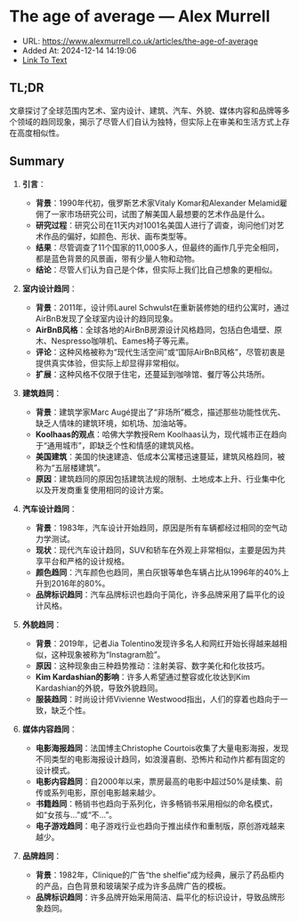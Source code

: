 # The age of average — Alex Murrell
- URL: https://www.alexmurrell.co.uk/articles/the-age-of-average
- Added At: 2024-12-14 14:19:06
- [Link To Text](2024-12-14-the-age-of-average-—-alex-murrell_raw.md)

## TL;DR
文章探讨了全球范围内艺术、室内设计、建筑、汽车、外貌、媒体内容和品牌等多个领域的趋同现象，揭示了尽管人们自认为独特，但实际上在审美和生活方式上存在高度相似性。

## Summary
1. **引言**：
   - **背景**：1990年代初，俄罗斯艺术家Vitaly Komar和Alexander Melamid雇佣了一家市场研究公司，试图了解美国人最想要的艺术作品是什么。
   - **研究过程**：研究公司在11天内对1001名美国人进行了调查，询问他们对艺术作品的偏好，如颜色、形状、画布类型等。
   - **结果**：尽管调查了11个国家的11,000多人，但最终的画作几乎完全相同，都是蓝色背景的风景画，带有少量人物和动物。
   - **结论**：尽管人们认为自己是个体，但实际上我们比自己想象的更相似。

2. **室内设计趋同**：
   - **背景**：2011年，设计师Laurel Schwulst在重新装修她的纽约公寓时，通过AirBnB发现了全球室内设计的趋同现象。
   - **AirBnB风格**：全球各地的AirBnB房源设计风格趋同，包括白色墙壁、原木、Nespresso咖啡机、Eames椅子等元素。
   - **评论**：这种风格被称为“现代生活空间”或“国际AirBnB风格”，尽管初衷是提供真实体验，但实际上却显得非常相似。
   - **扩展**：这种风格不仅限于住宅，还蔓延到咖啡馆、餐厅等公共场所。

3. **建筑趋同**：
   - **背景**：建筑学家Marc Augé提出了“非场所”概念，描述那些功能性优先、缺乏人情味的建筑环境，如机场、加油站等。
   - **Koolhaas的观点**：哈佛大学教授Rem Koolhaas认为，现代城市正在趋向于“通用城市”，即缺乏个性和情感的建筑风格。
   - **美国建筑**：美国的快速建造、低成本公寓楼迅速蔓延，建筑风格趋同，被称为“五层楼建筑”。
   - **原因**：建筑趋同的原因包括建筑法规的限制、土地成本上升、行业集中化以及开发商重复使用相同的设计方案。

4. **汽车设计趋同**：
   - **背景**：1983年，汽车设计开始趋同，原因是所有车辆都经过相同的空气动力学测试。
   - **现状**：现代汽车设计趋同，SUV和轿车在外观上非常相似，主要是因为共享平台和严格的设计规格。
   - **颜色趋同**：汽车颜色也趋同，黑白灰银等单色车辆占比从1996年的40%上升到2016年的80%。
   - **品牌标识趋同**：汽车品牌标识也趋向于简化，许多品牌采用了扁平化的设计风格。

5. **外貌趋同**：
   - **背景**：2019年，记者Jia Tolentino发现许多名人和网红开始长得越来越相似，这种现象被称为“Instagram脸”。
   - **原因**：这种现象由三种趋势推动：注射美容、数字美化和化妆技巧。
   - **Kim Kardashian的影响**：许多人希望通过整容或化妆达到Kim Kardashian的外貌，导致外貌趋同。
   - **服装趋同**：时尚设计师Vivienne Westwood指出，人们的穿着也趋向于一致，缺乏个性。

6. **媒体内容趋同**：
   - **电影海报趋同**：法国博主Christophe Courtois收集了大量电影海报，发现不同类型的电影海报设计趋同，如浪漫喜剧、恐怖片和动作片都有固定的设计模式。
   - **电影内容趋同**：自2000年以来，票房最高的电影中超过50%是续集、前传或系列电影，原创电影越来越少。
   - **书籍趋同**：畅销书也趋向于系列化，许多畅销书采用相似的命名模式，如“女孩与…”或“不…”。
   - **电子游戏趋同**：电子游戏行业也趋向于推出续作和重制版，原创游戏越来越少。

7. **品牌趋同**：
   - **背景**：1982年，Clinique的广告“the shelfie”成为经典，展示了药品柜内的产品，白色背景和玻璃架子成为许多品牌广告的模板。
   - **品牌标识趋同**：许多品牌开始采用简洁、扁平化的标识设计，导致品牌形象趋同。
